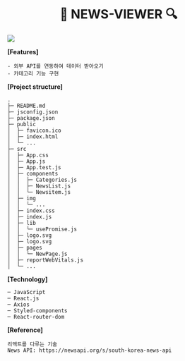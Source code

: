 <div align="center"><h1>📰 NEWS-VIEWER 🔍</h1></div>

<img src="./src/img/news-viewer.gif">

**[Features]**

```
- 외부 API를 연동하여 데이터 받아오기
- 카테고리 기능 구현
```

**[Project structure]**

```
.
├─ README.md
├─ jsconfig.json
├─ package.json
├─ public
│  ├─ favicon.ico
│  ├─ index.html
│  └─ ...
├─ src
│  ├─ App.css
│  ├─ App.js
│  ├─ App.test.js
│  ├─ components
│  │  ├─ Categories.js
│  │  ├─ NewsList.js
│  │  └─ Newsitem.js
│  ├─ img
│  │  └─ ...
│  ├─ index.css
│  ├─ index.js
│  ├─ lib
│  │  └─ usePromise.js
│  ├─ logo.svg
│  ├─ logo.svg
│  ├─ pages
│  │  └─ NewPage.js
│  ├─ reportWebVitals.js
│  └─ ...
```

**[Technology]**

```
─ JavaScript
─ React.js
─ Axios
─ Styled-components
─ React-router-dom
```

**[Reference]**

```
리액트를 다루는 기술
News API: https://newsapi.org/s/south-korea-news-api
```
